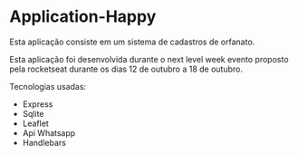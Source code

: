 # Application-Happy
Esta aplicação consiste em um sistema de cadastros de orfanato.

Esta aplicação foi desenvolvida durante o next level week evento proposto pela rocketseat durante os dias 12 de outubro a 18 de outubro.

Tecnologias usadas:
- Express
- Sqlite
- Leaflet
- Api Whatsapp
- Handlebars
